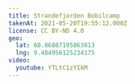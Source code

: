 ```yaml
---
title: Strandefjorden Bobilcamp
takenAt: 2021-05-20T19:55:12.000Z
license: CC BY-ND 4.0
geo:
  lat: 60.06887195863813
  lng: 9.484956125234175
video:
  youtube: YTLtC1zYIkM
---
```

